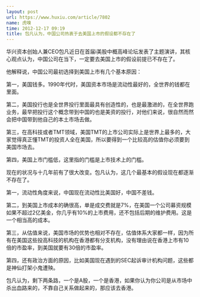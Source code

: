 ```yaml
---
layout: post
url: https://www.huxiu.com/article/7802
name: 虎嗅
time: 2012-12-17 09:19
title: 包凡认为，中国公司热衷于去美国上市的假设都不存在了
---
```

华兴资本创始人兼CEO包凡近日在首届i美股中概高峰论坛发表了主题演讲，其核心观点认为，中国公司在当下，一定要去美国上市的假设前提已不存在了。

他解释说，中国公司最初选择到美国上市有几个基本原因：

第一，美国钱多。1990年代时，美国资本市场是流动性最好的，全世界的钱都在里面。

第二，美国投行也是全世界投行里面最具有创造性的，也是最激进的，在全世界跑业务，最早把投行这个概念带到中国的也是美资的投行，对他们来说，很自然而然会把中国带到他自己的本土市场去做。

第三，在高科技或者TMT领域，美国TMT的上市公司实际上是世界上最多的，大家觉得真正懂TMT的投资人全在美国，所以要得到一个比较高的估值你必须要到美国市场去。

第四，美国上市门槛低，这里指的门槛是上市技术上的门槛。

现在的状况与十几年前有了很大改变。包凡认为，这几个最基本的假设现在都逐渐不存在了。

第一，流动性角度来说，中国现在流动性比美国好，中国不差钱。

第二，到美国上市成本的确很高，单是成交费就是7%，在美国一个公司募资规模如果不超过2亿美金，你几乎有10%的上市费用，还不包括后期的维护费用。这是一个相当高的成本。

第三，从估值来说，美国市场的优势也相对不存在，估值体系大家都一样，因为所有在美国这些投高科技的机构在香港都有分支机构，没有理由说在香港上市有10倍的市盈率，到美国就要有30倍的市盈率。

第四，还有政治方面的原因，比如美国现在遇到的SEC起诉审计机构问题，这些都是神仙打架小鬼遭殃。

包凡认为，剩下两条路，一个是A股，一个是香港，如果你认为你公司是从市场中杀出血路来的，不靠自己关系做起来的，那应该去香港。

